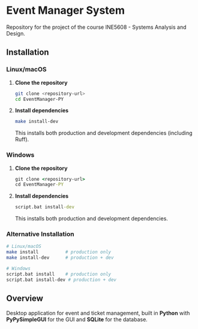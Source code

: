 # Event Manager System

Repository for the project of the course INE5608 - Systems Analysis and Design.

## Installation

### Linux/macOS

1. **Clone the repository**

   ```bash
   git clone <repository-url>
   cd EventManager-PY
   ```

2. **Install dependencies**
   ```bash
   make install-dev
   ```
   This installs both production and development dependencies (including Ruff).

### Windows

1. **Clone the repository**

   ```cmd
   git clone <repository-url>
   cd EventManager-PY
   ```

2. **Install dependencies**
   ```cmd
   script.bat install-dev
   ```
   This installs both production and development dependencies.

### Alternative Installation

```bash
# Linux/macOS
make install          # production only
make install-dev      # production + dev

# Windows
script.bat install    # production only
script.bat install-dev # production + dev
```

## Overview

Desktop application for event and ticket management, built in **Python** with **PyPySimpleGUI** for the GUI and **SQLite** for the database.
